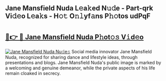 ## Jane Mansfield Nuda L𝚎a𝚔ed N𝚞𝚍e - Part-qrk Vi𝚍𝚎o L𝚎a𝚔s - H𝚘𝚝 O𝚗𝚕yf𝚊ns P𝚑𝚘tos udPqF

# <h2><a href="http://kf196do.oniu.top/?m=Jane+Mansfield+Nuda">🔗👉 🔴 Jane Mansfield Nuda P𝚑ot𝚘𝚜 V𝚒d𝚎o</a></h2>

[![Jane Mansfield Nuda Nu𝚍e𝚜](https://i.imgur.com/0qMVB7G.gif)](http://kf196do.oniu.top/?m=Jane+Mansfield+Nuda)
Social media innovator Jane Mansfield Nuda, recognized for sharing dance and lifestyle ideas, through presentations and blogs. Jane Mansfield Nuda's public image is marked by a welcoming and genuine demeanor, while the private aspects of his life remain cloaked in secrecy.  
